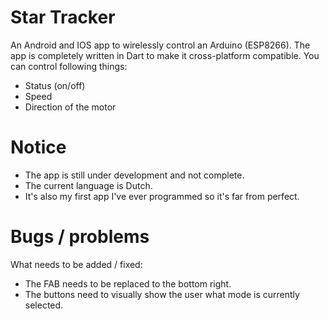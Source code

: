 # Star Tracker

An Android and IOS app to wirelessly control an Arduino (ESP8266).
The app is completely written in Dart to make it cross-platform compatible.
You can control following things:
- Status (on/off)
- Speed
- Direction of the motor

# Notice

- The app is still under development and not complete.
- The current language is Dutch.
- It's also my first app I've ever programmed so it's far from perfect.

# Bugs / problems

What needs to be added / fixed:

- The FAB needs to be replaced to the bottom right.
- The buttons need to visually show the user what mode is currently selected.
